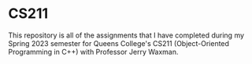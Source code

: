 # CS211
This repository is all of the assignments that I have completed during my Spring 2023 semester for Queens College's CS211 (Object-Oriented Programming in C++) with Professor Jerry Waxman.
